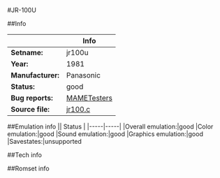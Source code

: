 #JR-100U

##Info

||Info|
|-----|-----|
|**Setname:**|jr100u
|**Year:**|1981
|**Manufacturer:**|Panasonic
|**Status:**|good
|**Bug reports:**|[MAMETesters](http://mametesters.org/view_all_set.php?type=1&temporary=y&search=jr100.c)
|**Source file:**|[jr100.c](https://github.com/mamedev/mame/blob/master/src/mess/drivers/jr100.c)

##Emulation info
|| Status |
|-----|-----|
|Overall emulation:|good
|Color emulation:|good
|Sound emulation:|good
|Graphics emulation:|good
|Savestates:|unsupported

##Tech info

##Romset info

<!--- START OF EDITED COMMENT DO NOT TOUCH TEXT ABOVE-->
